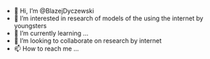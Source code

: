 - 👋 Hi, I’m @BlazejDyczewski
- 👀 I’m interested in research of models of the using the  internet by youngsters 
- 🌱 I’m currently learning ...
- 💞️ I’m looking to collaborate on research by internet 
- 📫 How to reach me ...

<!---
BlazejDyczewski/BlazejDyczewski is a ✨ special ✨ repository because its `README.md` (this file) appears on your GitHub profile.
You can click the Preview link to take a look at your changes.
--->
